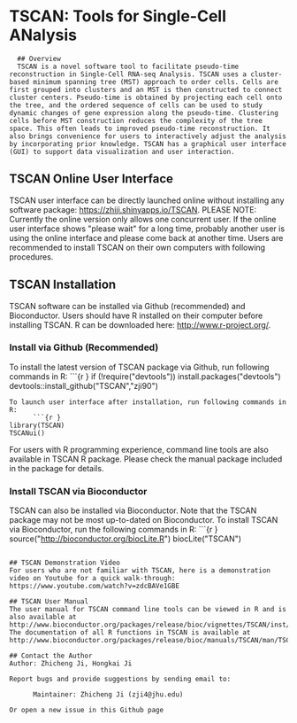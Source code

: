 TSCAN: Tools for Single-Cell ANalysis
====
      
      ## Overview
      TSCAN is a novel software tool to facilitate pseudo-time reconstruction in Single-Cell RNA-seq Analysis. TSCAN uses a cluster-based minimum spanning tree (MST) approach to order cells. Cells are first grouped into clusters and an MST is then constructed to connect cluster centers. Pseudo-time is obtained by projecting each cell onto the tree, and the ordered sequence of cells can be used to study dynamic changes of gene expression along the pseudo-time. Clustering cells before MST construction reduces the complexity of the tree space. This often leads to improved pseudo-time reconstruction. It also brings convenience for users to interactively adjust the analysis by incorporating prior knowledge. TSCAN has a graphical user interface (GUI) to support data visualization and user interaction.

## TSCAN Online User Interface
TSCAN user interface can be directly launched online without installing any software package: https://zhiji.shinyapps.io/TSCAN. PLEASE NOTE: Currently the online version only allows one concurrent user. If the online user interface shows "please wait" for a long time, probably another user is using the online interface and please come back at another time. Users are recommended to install TSCAN on their own computers with following procedures.

## TSCAN Installation

TSCAN software can be installed via Github (recommended) and Bioconductor. 
Users should have R installed on their computer before installing TSCAN. R can be downloaded here: http://www.r-project.org/.

### Install  via Github (Recommended)
To install the latest version of TSCAN package via Github, run following commands in R:
      ```{r }
if (!require("devtools"))
      install.packages("devtools")
devtools::install_github("TSCAN","zji90")
```
To launch user interface after installation, run following commands in R:
      ```{r }
library(TSCAN)
TSCANui()
```
For users with R programming experience, command line tools are also available in TSCAN R package. Please check the manual package included in the package for details.

### Install TSCAN via Bioconductor
TSCAN can also be installed via Bioconductor. Note that the TSCAN package may not be most up-to-dated on Bioconductor. To install TSCAN via Bioconductor, run the following commands in R:
      ```{r }
source("http://bioconductor.org/biocLite.R")
biocLite("TSCAN")
```

## TSCAN Demonstration Video
For users who are not familiar with TSCAN, here is a demonstration video on Youtube for a quick walk-through: https://www.youtube.com/watch?v=zdcBAVe1GBE

## TSCAN User Manual
The user manual for TSCAN command line tools can be viewed in R and is also available at http://www.bioconductor.org/packages/release/bioc/vignettes/TSCAN/inst/doc/TSCAN.pdf. The documentation of all R functions in TSCAN is available at http://www.bioconductor.org/packages/release/bioc/manuals/TSCAN/man/TSCAN.pdf.

## Contact the Author
Author: Zhicheng Ji, Hongkai Ji

Report bugs and provide suggestions by sending email to:
      
      Maintainer: Zhicheng Ji (zji4@jhu.edu)

Or open a new issue in this Github page
